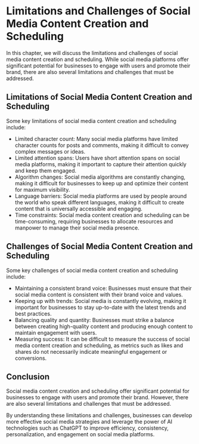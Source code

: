 Limitations and Challenges of Social Media Content Creation and Scheduling
=================================================================================================================================================

In this chapter, we will discuss the limitations and challenges of social media content creation and scheduling. While social media platforms offer significant potential for businesses to engage with users and promote their brand, there are also several limitations and challenges that must be addressed.

Limitations of Social Media Content Creation and Scheduling
-----------------------------------------------------------

Some key limitations of social media content creation and scheduling include:

* Limited character count: Many social media platforms have limited character counts for posts and comments, making it difficult to convey complex messages or ideas.
* Limited attention spans: Users have short attention spans on social media platforms, making it important to capture their attention quickly and keep them engaged.
* Algorithm changes: Social media algorithms are constantly changing, making it difficult for businesses to keep up and optimize their content for maximum visibility.
* Language barriers: Social media platforms are used by people around the world who speak different languages, making it difficult to create content that is universally accessible and engaging.
* Time constraints: Social media content creation and scheduling can be time-consuming, requiring businesses to allocate resources and manpower to manage their social media presence.

Challenges of Social Media Content Creation and Scheduling
----------------------------------------------------------

Some key challenges of social media content creation and scheduling include:

* Maintaining a consistent brand voice: Businesses must ensure that their social media content is consistent with their brand voice and values.
* Keeping up with trends: Social media is constantly evolving, making it important for businesses to stay up-to-date with the latest trends and best practices.
* Balancing quality and quantity: Businesses must strike a balance between creating high-quality content and producing enough content to maintain engagement with users.
* Measuring success: It can be difficult to measure the success of social media content creation and scheduling, as metrics such as likes and shares do not necessarily indicate meaningful engagement or conversions.

Conclusion
----------

Social media content creation and scheduling offer significant potential for businesses to engage with users and promote their brand. However, there are also several limitations and challenges that must be addressed.

By understanding these limitations and challenges, businesses can develop more effective social media strategies and leverage the power of AI technologies such as ChatGPT to improve efficiency, consistency, personalization, and engagement on social media platforms.
